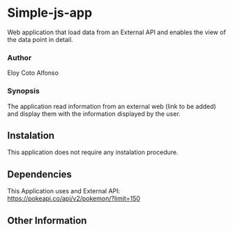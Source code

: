 # Simple-js-app

Web application that load data from an External API and enables the view of the data point in detail.

### Author
Eloy Coto Alfonso

### Synopsis
The application read information from an external web (link to be added) and display them with the information displayed by the user.

## Instalation
This application does not require any instalation procedure.

## Dependencies
This Application uses and External API:
https://pokeapi.co/api/v2/pokemon/?limit=150

## Other Information
